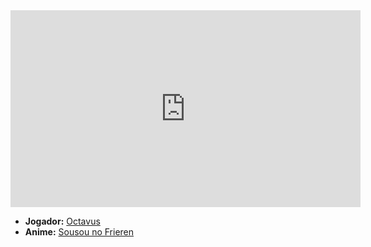 <iframe width="560" height="315" src="https://www.youtube.com/embed/QoGM9hCxr4k?si=uT4KC9UO5VC1wxnB" title="YouTube video player" frameborder="0" allow="accelerometer; autoplay; clipboard-write; encrypted-media; gyroscope; picture-in-picture; web-share" referrerpolicy="strict-origin-when-cross-origin" allowfullscreen></iframe>

- **Jogador:** [Octavus](../Membros/Octavus.md)
- **Anime:** [Sousou no Frieren](content/Animes/Sousou%20no%20Frieren.md)